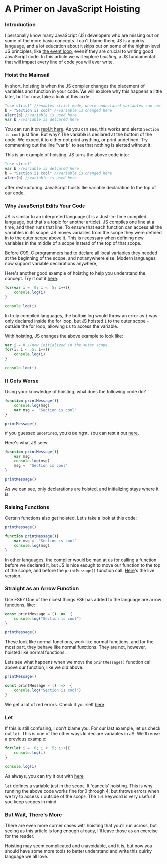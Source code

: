 # A Primer on JavaScript Hoisting
### Introduction
I personally know many JavaScript (JS) developers who are missing out on some of the more basic concepts. I can't blame them; JS is a quirky language, and a lot education about it skips out on some of the higher-level JS principles, like [the event loop](https://www.section.io/engineering-education/event-loop-explained/), even if they are crucial to writing good JavaScript code. In this article we will explore *hoisting*, a JS fundamental that will impact every line of code you will ever write.

### Hoist the Mainsail
In short, hoisting is when the JS compiler changes the placement of variables and function in your code. We will explore why this happens a little later, but for now, take a look at this code:
~~~javascript
"use strict" //enables strict mode, where undeclared variables can not be used
b = "Section is cool" //variable is changed here
alert(b) //variable is used here
var b //variable is delcared here
~~~
You can run it on [repl.it here](https://repl.it/@NadivGold/Hoisting1).
As you can see, this works and alerts `Section is cool` just fine. But why? The variable is declared at the bottom of the code. We expect it to either not print anything, or print undefined. Try commenting out the line "var b" to see that nothing is alerted without it. 

This is an example of hoisting. JS turns the above code into:
~~~javascript
"use strict"
var b //variable is delcared here
b = "Section is cool" //variable is changed here
alert(b) //variable is used here
~~~ 
 after restructuring. JavaScript hoists the variable declaration to the top of our code. 

### Why JavaScript Edits Your Code

JS is similar to an interpreted language (it is a Just-In-Time compiled language, but that's a topic for another article). JS compiles one line at a time, and then runs that line. To ensure that each function can access all the variables in its scope, JS moves variables from the scope they were defined in to the outer scope above it. This is necessary when defining new variables in the middle of a scope instead of the top of that scope.

Before C99, C programmers had to declare all local variables they needed at the beginning of the scope, and not anywhere else. Modern languages now support variable declarations anywhere, 

Here's another good example of hoisting to help you understand the concept. Try it out it [here](https://repl.it/@NadivGold/Hoisting2).
~~~javascript
for(var i =  0; i <  5; i++){
	console.log(i)
}

console.log(i)
~~~
In truly compiled languages, the bottom log would throw an error as `i` was only declared inside the for loop, but JS hoisted `i` to the outer scope - outside the for loop, allowing us to access the variable.

With hoisting, JS changes the above example to look like:
~~~javascript
var i = 0 //now initialized in the outer scope.
for(i; i <  5; i++){
	console.log(i)
}

console.log(i)
~~~ 
### It Gets Worse
Using your knowledge of hoisting, what does the following code do? 
~~~javascript
function printMessage(){
	console.log(msg)
	var msg =  "Section is cool"
}

printMessage()
~~~
If you guessed `undefined`, you'd be right. You can test it out [here](https://repl.it/@NadivGold/Hoisting3).

Here's what JS sees:
~~~javascript
function printMessage(){
	var msg
	console.log(msg)
	msg =  "Section is cool"
}

printMessage()
~~~
As we can see, only declarations are hoisted, and initializing stays where it is. 
### Raising Functions
Certain functions also get hoisted. Let's take a look at this code:
~~~javascript
printMessage()

function printMessage(){
	var msg =  "Section is cool"
	console.log(msg)
}
~~~
In other languages, the compiler would be mad at us for calling a function before we declared it, but JS is nice enough to move our function to the top of the scope, and before the `printMessage()` function call. [Here](https://repl.it/@NadivGold/Hoisting4)'s the live version. 

### Straight as an Arrow Function

Use ES6? One of the nicest things ES6 has added to the language are arrow functions, like:
~~~javascript
const printMessage = ()  =>  {
	console.log("Section is cool")
}

printMessage()
~~~
These look like normal functions, work like normal functions, and for the most part, they behave like normal functions. They are not, however, hoisted like normal functions. 
 
 Lets see what happens when we move the `printMessage()` function call above our function, like we did above. 
~~~javascript
printMessage()

const printMessage = ()  =>  {
	console.log("Section is cool")
}
~~~
We get a lot of red errors. Check it yourself [here](https://repl.it/@NadivGold/Hoisting5). 

### Let

If this is still confusing, I don't blame you.  For our last example, let us check out `let`. This is one of the other ways to declare variables in JS. We'll reuse a previous example:
~~~javascript
for(let i =  0; i <  5; i++){
	console.log(i)
}

console.log(i)
~~~
As always, you can try it out with [here](https://repl.it/@NadivGold/Hoisting6).

`let` defines a variable just in the scope. It 'cancels' hoisting. This is why running the above code works fine for 0 through 4, but throws errors when we try to access `i` outside of the scope. The `let` keyword is very useful if you keep scopes in mind. 

### But Wait, There's More

There are even more corner cases with hoisting that you'll run across, but seeing as this article is long enough already, I'll leave those as an exercise for the reader. 

Hoisting may seem complicated and unavoidable, and it is, but now you should have some more tools to better understand and write this quirky language we all love.  
<!--stackedit_data:
eyJoaXN0b3J5IjpbOTgzNDcwOTA5XX0=
-->